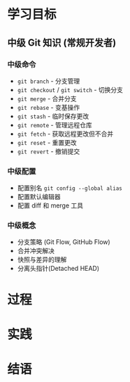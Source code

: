 
# 学习目标

## 中级 Git 知识 (常规开发者)

### 中级命令
- `git branch` - 分支管理
- `git checkout` / `git switch` - 切换分支
- `git merge` - 合并分支
- `git rebase` - 变基操作
- `git stash` - 临时保存更改
- `git remote` - 管理远程仓库
- `git fetch` - 获取远程更改但不合并
- `git reset` - 重置更改
- `git revert` - 撤销提交

### 中级配置
- 配置别名 `git config --global alias`
- 配置默认编辑器
- 配置 diff 和 merge 工具

### 中级概念
- 分支策略 (Git Flow, GitHub Flow)
- 合并冲突解决
- 快照与差异的理解
- 分离头指针(Detached HEAD)




# 过程





# 实践





# 结语




